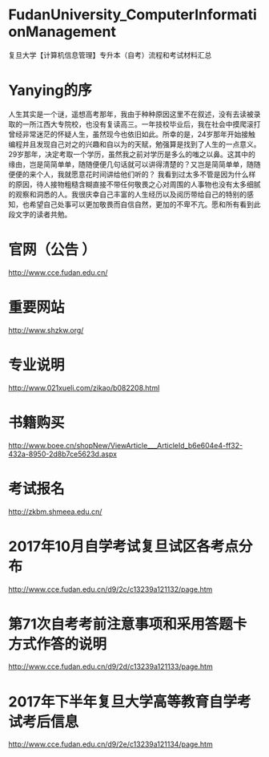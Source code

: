 # FudanUniversity_ComputerInformationManagement
复旦大学【计算机信息管理】专升本（自考）流程和考试材料汇总


# Yanying的序
人生其实是一个谜，遥想高考那年，我由于种种原因这里不在叙述，没有去读被录取的一所江西大专院校，也没有复读高三。一年技校毕业后，我在社会中摸爬滚打曾经非常迷茫的怀疑人生，虽然现今也依旧如此。所幸的是，24岁那年开始接触编程并且发现自己对之的兴趣和自以为的天赋，勉强算是找到了人生的一点意义。29岁那年，决定考取一个学历，虽然我之前对学历是多么的嗤之以鼻。这其中的缘由，岂是简简单单，随随便便几句话就可以讲得清楚的？又岂是简简单单，随随便便的来个人，我就愿意花时间讲给他们听的？ 我看到过太多不管是因为什么样的原因，待人接物粗糙含糊直接不带任何敬畏之心对周围的人事物也没有太多细腻的观察和洞悉的人。我很庆幸自己丰富的人生经历以及阅历带给自己的特别的感知，也希望自己处事可以更加敬畏而自信自然，更加的不卑不亢。愿和所有看到此段文字的读者共勉。





# 官网（公告 ）
http://www.cce.fudan.edu.cn/


# 重要网站
http://www.shzkw.org/


# 专业说明
http://www.021xueli.com/zikao/b082208.html


# 书籍购买
http://www.boee.cn/shopNew/ViewArticle___ArticleId_b6e604e4-ff32-432a-8950-2d8b7ce5623d.aspx


# 考试报名
http://zkbm.shmeea.edu.cn/


# 2017年10月自学考试复旦试区各考点分布
http://www.cce.fudan.edu.cn/d9/2c/c13239a121132/page.htm


# 第71次自考考前注意事项和采用答题卡方式作答的说明
http://www.cce.fudan.edu.cn/d9/2d/c13239a121133/page.htm


# 2017年下半年复旦大学高等教育自学考试考后信息
http://www.cce.fudan.edu.cn/d9/2e/c13239a121134/page.htm


